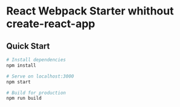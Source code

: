 # React Webpack Starter whithout create-react-app

## Quick Start

``` bash
# Install dependencies
npm install

# Serve on localhost:3000
npm start

# Build for production
npm run build
```